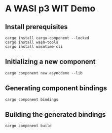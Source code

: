 # A WASI p3 WIT Demo

## Install prerequisites

```shell
cargo install cargo-component --locked
cargo install wasm-tools
cargo install wasmtime-cli
```

## Initializing a new component

```shell
cargo component new asyncdemo --lib
```

## Generating component bindings

```shell
cargo component bindings
```

## Building the generated bindings

```shell
cargo component build
```

